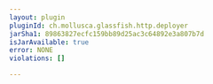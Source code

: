 ```yaml
---
layout: plugin
pluginId: ch.mollusca.glassfish.http.deployer
jarSha1: 89863827ecfc159bb89d25ac3c64892e3a807b7d
isJarAvailable: true
error: NONE
violations: []

---
```

